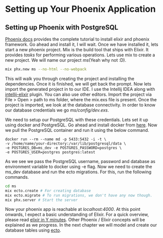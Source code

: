 # Setting up Your Phoenix Application

## Setting up Phoenix with PostgreSQL

[Phoenix docs](https://hexdocs.pm/phoenix/installation.html) provides the complete tutorial to install elixir and phoenix framework. Go ahead and install it, I will wait.
Once we have installed it, lets start a new phoenix project. Mix is the build tool that ships with Elixir. It provides _tasks_ for performing various operations. Lets use mix to create a new project.
We will name our project _ms_(Yeah why not :D).

```bash
mix phx.new ms --no-html --no-webpack
```

This will walk you through creating the project and installing the dependencies. Once it is finished, we will get back the prompt. Now lets import the generated project in to our IDE.
I use the Intellij IDEA along with [intellij-elixir](https://github.com/KronicDeth/intellij-elixir) plugin. You can also use other editors.
Import the project via File > Open > path to ms folder, where the mix.exs file is present. Once the project is imported, we look at the database connectivity.
In order to know our database credentials we go _ms/config/dev.exs_.

We need to setup our PostgreSQL with these credentials. Lets set it up using docker and PostgreSQL. Go ahead and install docker from [here](https://docs.docker.com/install/).
Now we pull the PostgreSQL container and run it using the below command.

```shell
docker run --rm --name md -p 5433:5432 -i -t \
-v /home/name/your-directory:/var/lib/postgresql/data \
-e POSTGRES_DB=ms_dev -e POSTGRES_PASSWORD=postgres \
-e POSTGRES_USER=postgres postgres:latest
```

As we see we pass the PostgreSQL username, password and database as environment variable to docker using -e flag.
Now we need to create the ms_dev database and run the ecto migrations. For this, run the following commands.

```bash
cd ms
mix ecto.create # For creating database
mix ecto.migrate # To run migrations, we don't have any now though.
mix phx.server # Start the server
```

Now your phoenix app is reachable at _localhost:4000_. At this point onwards, I expect a basic understanding of Elixir.
For a quick overview, please read [elixir in Y minutes](https://learnxinyminutes.com/docs/elixir/).
Other Phoenix / Elixir concepts will be explained as we progress. In the next chapter we will model and create our database tables using [ecto](https://hexdocs.pm/ecto/Ecto.html).
